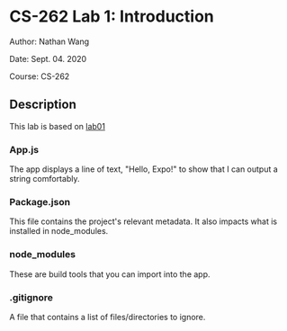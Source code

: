 # CS-262 Lab 1: Introduction

Author: Nathan Wang

Date: Sept. 04. 2020

Course: CS-262

## Description

This lab is based on [lab01](https://cs.calvin.edu/courses/cs/262/kvlinden/01introduction/lab.html)

### App.js

The app displays a line of text, "Hello, Expo!" to show that I can output a string comfortably.  

### Package.json

This file contains the project's relevant metadata. It also impacts what is installed in node_modules.

### node_modules 

These are build tools that you can import into the app.

### .gitignore

A file that contains a list of files/directories to ignore.
